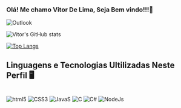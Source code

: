 
### Olá! Me chamo Vitor De Lima, Seja Bem vindo!!!👋
![Outlook](https://img.shields.io/badge/Microsoft_Outlook-0078D4?style=for-the-badge&logo=vitordelimaamarall@outlook.com&logoColor=white)

![Vitor's GitHub stats](https://github-readme-stats.vercel.app/api?username=VlT0R&show_icons=true&theme=&bg_color=red,blue)      

[![Top Langs](https://github-readme-stats.vercel.app/api/top-langs/?username=VlT0R&layout=dark)](https://github.com/VlT0R/github-readme-stats)

## Linguagens e Tecnologias Ultilizadas Neste Perfil 🖥️

<div style="display: inline_block"><br/>
  
  <img aling="center" alt="html5" src="https://img.shields.io/badge/HTML5-E34F26?style=for-the-badge&logo=html5&logoColor=white"/>
  
  <img aling="center" alt="CSS3" src="https://img.shields.io/badge/CSS3-1572B6?style=for-the-badge&logo=css3&logoColor=white"/>
  
  <img aling="center" alt="JavaS" src="https://img.shields.io/badge/JavaScript-F7DF1E?style=for-the-badge&logo=javascript&logoColor=black"/>
  
  <img aling="center" alt="C" src="https://img.shields.io/badge/C-00599C?style=for-the-badge&logo=c&logoColor=white"/>
  
  <img aling="center" alt="C#" src="https://img.shields.io/badge/C%23-239120?style=for-the-badge&logo=c-sharp&logoColor=white"/>
  
  <img aling="center" alt="NodeJs" src="https://img.shields.io/badge/Node.js-43853D?style=for-the-badge&logo=node.js&logoColor=white"/>
  
  
  
  </div>
